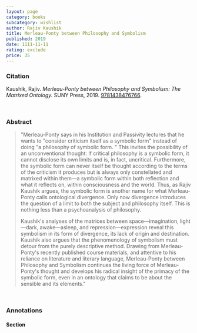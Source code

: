 ```yaml
---
layout: page
category: books
subcategory: wishlist
author: Rajiv Kaushik
title: Merleau-Ponty between Philosophy and Symbolism
published: 2019
date: 1111-11-11
rating: exclude
price: 35
---
```


### Citation

Kaushik, Rajiv. *Merleau-Ponty between Philosophy and Symbolism: The Matrixed Ontology.* SUNY Press, 2019. [9781438476766](https://sunypress.edu/Books/M/Merleau-Ponty-between-Philosophy-and-Symbolism2).

<br>

### Abstract

> "Merleau-Ponty says in his Institution and Passivity lectures that he wants to "consider criticism itself as a symbolic form" instead of doing "a philosophy of symbolic form. " This invites the possibility of an unconventional thought: If critical philosophy is a symbolic form, it cannot disclose its own limits and is, in fact, uncritical. Furthermore, the symbolic form can never itself be thought according to the terms of the criticism it produces but is always only constellated and matrixed within them—a symbolic form within both reflection and what it reflects on, within consciousness and the world. Thus, as Rajiv Kaushik argues, the symbolic form is another name for what Merleau-Ponty calls ontological divergence. Only now divergence introduces the question of a limit to both the subject and philosophy itself. This is nothing less than a psychoanalysis of philosophy.
>
> Kaushik's analyses of the matrices between space—imagination, light—dark, awake—asleep, and repression—expression reveal this symbolism in its form of divergence, its lack of origin and destination. Kaushik also argues that the phenomenology of symbolism must detour from the purely descriptive method. Drawing from Merleau-Ponty's recently published course materials, and attentive to his reliance on literature and literary language, Merleau-Ponty between Philosophy and Symbolism continues the living force of Merleau-Ponty's thought and develops his radical insight of the primacy of the symbolic form, even in an ontology that claims to be about the sensible and its elements."

<br>

### Annotations

#### Section

<br>
